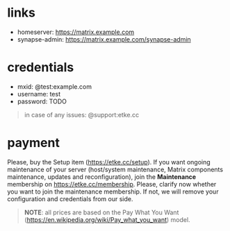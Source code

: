 # links

* homeserver: https://matrix.example.com
* synapse-admin: https://matrix.example.com/synapse-admin

# credentials

* mxid: @test:example.com
* username: test
* password: TODO

> in case of any issues: @support:etke.cc

# payment

Please, buy the Setup item (https://etke.cc/setup).
If you want ongoing maintenance of your server (host/system maintenance, Matrix components maintenance, updates and reconfiguration), join the **Maintenance** membership on https://etke.cc/membership.
Please, clarify now whether you want to join the maintenance membership. If not, we will remove your configuration and credentials from our side.

> **NOTE**: all prices are based on the Pay What You Want (https://en.wikipedia.org/wiki/Pay_what_you_want) model.
